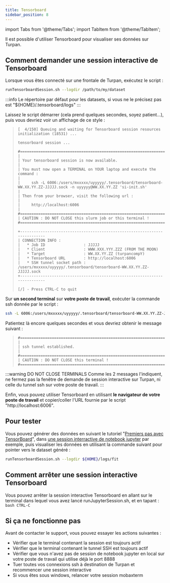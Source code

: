 ```yaml
---
title: Tensorboard
sidebar_position: 8
---
```


import Tabs from '@theme/Tabs';
import TabItem from '@theme/TabItem';

Il est possible d'utiliser Tensorboard pour visualiser ses données sur Turpan.

## Comment demander une session interactive de Tensorboard
Lorsque vous êtes connecté sur une frontale de Turpan, exécutez le script :
```bash
runTensorboardSession.sh --logdir /path/to/my/dataset
```
:::info
Le répertoire par défaut pour les datasets, si vous ne le précisez pas est "${HOME}/.tensorboard/logs"
:::

Laissez le script démarrer (cela prend quelques secondes, soyez patient...), puis vous devriez voir un affichage de ce style :

>```
>[  4/150] Queuing and waiting for Tensorboard session resources initialization (18531) ...
>
>tensorboard session ...
>
>#===========================================================================
>|
>| Your tensorboard session is now available. 
>|  
>| You must now open a TERMINAL on YOUR laptop and execute the command : 
>|
>|     ssh -L 6006:/users/mxxxxx/uyyyyy/.tensorboard/tensorboard-WW.XX.YY.ZZ-JJJJJ.sock -n uyyyyy@WW.XX.YY.ZZ 'si-init.sh'
>| 
>| Then from your browser, visit the following url :
>|     
>|     http://localhost:6006
>|
>#===========================================================================
>| CAUTION : DO NOT CLOSE this slurm job or this terminal !
>#===========================================================================
>
>+---------------------------------------------------------------------------
>| CONNECTION INFO :
>|   * Job ID                 : JJJJJ
>|   * Client                 : WWW.XXX.YYY.ZZZ (FROM THE MOON)
>|   * Target                 : WW.XX.YY.ZZ (turpancompY)
>|   * Tensorboard URL        : http://localhost:6006
>|   * SSH tunnel socket path : /users/mxxxxx/uyyyyy/.tensorboard/tensorboard-WW.XX.YY.ZZ-JJJJJ.sock
>+---------------------------------------------------------------------------
>
>[/] - Press CTRL-C to quit
>```

Sur **un second terminal** sur **votre poste de travail**, exécuter la commande ssh donnée par le script :
```bash
ssh -L 6006:/users/mxxxxx/uyyyyy/.tensorboard/tensorboard-WW.XX.YY.ZZ-JJJJJ.sock -n uyyyyy@WW.XX.YY.ZZ 'si-init.sh'
```

Patientez là encore quelques secondes et vous devriez obtenir le message suivant :
>```
>#===========================================================================
>|
>| ssh tunnel established.
>|
>#===========================================================================
>| CAUTION : DO NOT CLOSE this terminal !
>#===========================================================================
>```

:::warning DO NOT CLOSE TERMINALS
Comme les 2 messages l'indiquent, ne fermez pas la fenêtre de demande de session interactive sur Turpan, ni celle du tunnel ssh sur votre poste de travail.
:::

Enfin, vous pouvez utiliser Tensorboard en utilisant **le navigateur de votre poste de travail** et copier/coller l'URL fournie par le script "http://localhost:6006".

## Pour tester
Vous pouvez générer des données en suivant le tutoriel "[Premiers pas avec TensorBoard](https://www.tensorflow.org/tensorboard/get_started)", dans [une session interractive de notebook jupyter](./jupyterlab.md) par exemple, puis visualiser les données en utilisant la commande suivant pour pointer vers le dataset généré :

```bash
runTensorboardSession.sh --logdir ${HOME}/logs/fit
```

## Comment arrêter une session interactive Tensorboard
Vous pouvez arrêter la session interactive Tensorboard en allant sur le terminal dans lequel vous avez lancé runJupyterSession.sh, et en tapant :
    ```bash
    CTRL-C
    ```

## Si ça ne fonctionne pas
Avant de contacter le support, vous pouvez essayer les actions suivantes :
* Vérifier que le terminal contenant la session est toujours actif
* Vérifier que le terminal contenant le tunnel SSH est toujours actif
* Vérifier que vous n'avez pas de session de notebook jupyter en local sur votre poste de travail qui utilise déjà le port 8888
* Tuer toutes vos connexions ssh à destination de Turpan et recommencer une session interactive
* Si vous êtes sous windows, relancer votre session mobaxterm